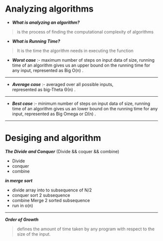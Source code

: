 # Analyzing algorithms 

* ***What is analyzing an algorithm?***
>  is the process of finding the computational complexity of algorithms

* ***What is Running Time?***
>  It is the time the algorithm needs in executing the function


* ***Worst case*** :-  maximum number of steps on input data of size,
running time of an algorithm gives us an upper bound on the
running time for any input,
 represented as  Big O(n) .
-----------------
* ***Average case*** :- averaged over all possible inputs,    
 represented as big-Theta Θ(n) .
-------------------------- 
* ***Best case*** :-  minimum number of steps on input data of size,
 running time of an algorithm gives us an lower bound on the
running time for any input,
  represented as Big Omega or Ω(n) .

----------------------------------------------
#  Desiging and algorithm 
***The Divide and Conquer*** (Divide && coquer && combine)
  * Divide 
  * conquer
  * combine


***in merge sort*** 
* divide array into to subsequence of N/2 
* conquer sort 2 subsequence
* combine Merge 2 sorted subsequence 
* run in o(n)


------------------------------
***Order of Growth*** 
>defines the amount of time taken by any program with respect to the size of the input. 
